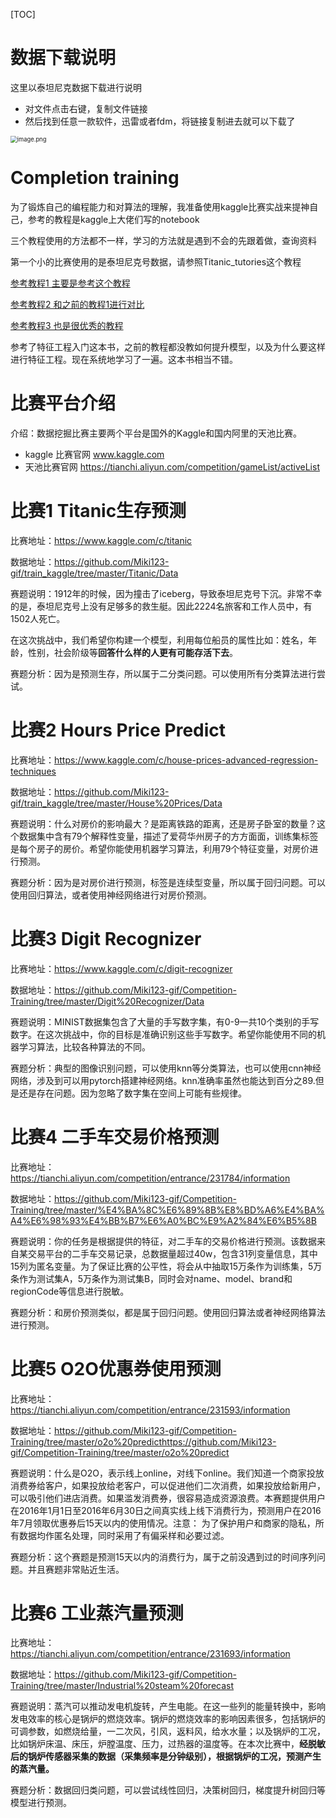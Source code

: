 [TOC]

# 数据下载说明

这里以泰坦尼克数据下载进行说明

- 对文件点击右键，复制文件链接
- 然后找到任意一款软件，迅雷或者fdm，将链接复制进去就可以下载了

<img src="http://ww1.sinaimg.cn/large/005KJzqrly1gjw3iprms3j30ez0ejgoz.jpg" alt="image.png" style="zoom: 67%;" />

# Completion training

为了锻炼自己的编程能力和对算法的理解，我准备使用kaggle比赛实战来提神自己，参考的教程是kaggle上大佬们写的notebook

三个教程使用的方法都不一样，学习的方法就是遇到不会的先跟着做，查询资料

第一个小的比赛使用的是泰坦尼克号数据，请参照Titanic\_tutories这个教程

[参考教程1 主要是参考这个教程](https://www.kaggle.com/ldfreeman3/a-data-science-framework-to-achieve-99-accuracy)

[参考教程2 和之前的教程1进行对比](https://www.kaggle.com/startupsci/titanic-data-science-solutions)

[参考教程3 也是很优秀的教程](https://www.kaggle.com/arthurtok/introduction-to-ensembling-stacking-in-python)

参考了特征工程入门这本书，之前的教程都没教如何提升模型，以及为什么要这样进行特征工程。现在系统地学习了一遍。这本书相当不错。

# 比赛平台介绍

介绍：数据挖掘比赛主要两个平台是国外的Kaggle和国内阿里的天池比赛。

- kaggle 比赛官网 www.kaggle.com
- 天池比赛官网 https://tianchi.aliyun.com/competition/gameList/activeList

# 比赛1 Titanic生存预测



比赛地址：https://www.kaggle.com/c/titanic

数据地址：https://github.com/Miki123-gif/train_kaggle/tree/master/Titanic/Data

赛题说明：1912年的时候，因为撞击了iceberg，导致泰坦尼克号下沉。非常不幸的是，泰坦尼克号上没有足够多的救生艇。因此2224名旅客和工作人员中，有1502人死亡。

在这次挑战中，我们希望你构建一个模型，利用每位船员的属性比如：姓名，年龄，性别，社会阶级等**回答什么样的人更有可能存活下去**。

赛题分析：因为是预测生存，所以属于二分类问题。可以使用所有分类算法进行尝试。

# 比赛2 Hours Price Predict



比赛地址：https://www.kaggle.com/c/house-prices-advanced-regression-techniques

数据地址：https://github.com/Miki123-gif/train_kaggle/tree/master/House%20Prices/Data

赛题说明：什么对房价的影响最大？是距离铁路的距离，还是房子卧室的数量？这个数据集中含有79个解释性变量，描述了爱荷华州房子的方方面面，训练集标签是每个房子的房价。希望你能使用机器学习算法，利用79个特征变量，对房价进行预测。

赛题分析：因为是对房价进行预测，标签是连续型变量，所以属于回归问题。可以使用回归算法，或者使用神经网络进行对房价预测。

# 比赛3 Digit Recognizer

比赛地址：https://www.kaggle.com/c/digit-recognizer

数据地址：https://github.com/Miki123-gif/Competition-Training/tree/master/Digit%20Recognizer/Data

赛题说明：MINIST数据集包含了大量的手写数字集，有0-9一共10个类别的手写数字。在这次挑战中，你的目标是准确识别这些手写数字。希望你能使用不同的机器学习算法，比较各种算法的不同。

赛题分析：典型的图像识别问题，可以使用knn等分类算法，也可以使用cnn神经网络，涉及到可以用pytorch搭建神经网络。knn准确率虽然也能达到百分之89.但是还是存在问题。因为忽略了数字集在空间上可能有些规律。

# 比赛4 二手车交易价格预测

比赛地址：https://tianchi.aliyun.com/competition/entrance/231784/information

数据地址：https://github.com/Miki123-gif/Competition-Training/tree/master/%E4%BA%8C%E6%89%8B%E8%BD%A6%E4%BA%A4%E6%98%93%E4%BB%B7%E6%A0%BC%E9%A2%84%E6%B5%8B

赛题说明：你的任务是根据提供的特征，对二手车的交易价格进行预测。该数据来自某交易平台的二手车交易记录，总数据量超过40w，包含31列变量信息，其中15列为匿名变量。为了保证比赛的公平性，将会从中抽取15万条作为训练集，5万条作为测试集A，5万条作为测试集B，同时会对name、model、brand和regionCode等信息进行脱敏。

赛题分析：和房价预测类似，都是属于回归问题。使用回归算法或者神经网络算法进行预测。

# 比赛5 O2O优惠券使用预测

比赛地址：https://tianchi.aliyun.com/competition/entrance/231593/information

数据地址：https://github.com/Miki123-gif/Competition-Training/tree/master/o2o%20predicthttps://github.com/Miki123-gif/Competition-Training/tree/master/o2o%20predict

赛题说明：什么是O2O，表示线上online，对线下online。我们知道一个商家投放消费券给客户，如果投放给老客户，可以促进他们二次消费，如果投放给新用户，可以吸引他们进店消费。如果滥发消费券，很容易造成资源浪费。本赛题提供用户在2016年1月1日至2016年6月30日之间真实线上线下消费行为，预测用户在2016年7月领取优惠券后15天以内的使用情况。注意： 为了保护用户和商家的隐私，所有数据均作匿名处理，同时采用了有偏采样和必要过滤。

赛题分析：这个赛题是预测15天以内的消费行为，属于之前没遇到过的时间序列问题。并且赛题非常贴近生活。

# 比赛6 工业蒸汽量预测

比赛地址：https://tianchi.aliyun.com/competition/entrance/231693/information

数据地址：https://github.com/Miki123-gif/Competition-Training/tree/master/Industrial%20steam%20forecast

赛题说明：蒸汽可以推动发电机旋转，产生电能。在这一些列的能量转换中，影响发电效率的核心是锅炉的燃烧效率。锅炉的燃烧效率的影响因素很多，包括锅炉的可调参数，如燃烧给量，一二次风，引风，返料风，给水水量；以及锅炉的工况，比如锅炉床温、床压，炉膛温度、压力，过热器的温度等。在本次比赛中，**经脱敏后的锅炉传感器采集的数据（采集频率是分钟级别），根据锅炉的工况，预测产生的蒸汽量。**

赛题分析：数据回归类问题，可以尝试线性回归，决策树回归，梯度提升树回归等模型进行预测。

